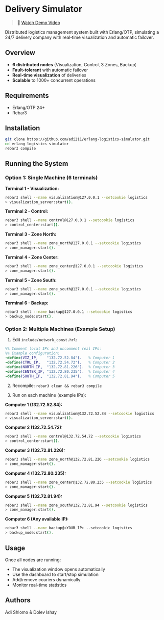 # Delivery Simulator

> 🎥 [Watch Demo Video](https://youtu.be/wCwnGQa-tug)

Distributed logistics management system built with Erlang/OTP, simulating a 24/7 delivery company with real-time visualization and automatic failover.

## Overview

- **6 distributed nodes** (Visualization, Control, 3 Zones, Backup)
- **Fault-tolerant** with automatic failover
- **Real-time visualization** of deliveries
- **Scalable** to 1000+ concurrent operations

## Requirements

- Erlang/OTP 24+
- Rebar3

## Installation

```bash
git clone https://github.com/adi211/erlang-logistics-simulator.git
cd erlang-logistics-simulator
rebar3 compile
```

## Running the System

### Option 1: Single Machine (6 terminals)

**Terminal 1 - Visualization:**
```bash
rebar3 shell --name visualization@127.0.0.1 --setcookie logistics
> visualization_server:start().
```

**Terminal 2 - Control:**
```bash
rebar3 shell --name control@127.0.0.1 --setcookie logistics
> control_center:start().
```

**Terminal 3 - Zone North:**
```bash
rebar3 shell --name zone_north@127.0.0.1 --setcookie logistics
> zone_manager:start().
```

**Terminal 4 - Zone Center:**
```bash
rebar3 shell --name zone_center@127.0.0.1 --setcookie logistics
> zone_manager:start().
```

**Terminal 5 - Zone South:**
```bash
rebar3 shell --name zone_south@127.0.0.1 --setcookie logistics
> zone_manager:start().
```

**Terminal 6 - Backup:**
```bash
rebar3 shell --name backup@127.0.0.1 --setcookie logistics
> backup_node:start().
```

### Option 2: Multiple Machines (Example Setup)

1. Edit `include/network_const.hrl`:
```erlang
%% Comment local IPs and uncomment real IPs:
%% Example configuration:
-define(VIZ_IP,    "132.72.52.84").   % Computer 1
-define(CTRL_IP,   "132.72.54.72").   % Computer 2
-define(NORTH_IP,  "132.72.81.226").  % Computer 3
-define(CENTER_IP, "132.72.80.235").  % Computer 4
-define(SOUTH_IP,  "132.72.81.94").   % Computer 5
```

2. Recompile: `rebar3 clean && rebar3 compile`

3. Run on each machine (example IPs):

**Computer 1 (132.72.52.84):**
```bash
rebar3 shell --name visualization@132.72.52.84 --setcookie logistics
> visualization_server:start().
```

**Computer 2 (132.72.54.72):**
```bash
rebar3 shell --name control@132.72.54.72 --setcookie logistics
> control_center:start().
```

**Computer 3 (132.72.81.226):**
```bash
rebar3 shell --name zone_north@132.72.81.226 --setcookie logistics
> zone_manager:start().
```

**Computer 4 (132.72.80.235):**
```bash
rebar3 shell --name zone_center@132.72.80.235 --setcookie logistics
> zone_manager:start().
```

**Computer 5 (132.72.81.94):**
```bash
rebar3 shell --name zone_south@132.72.81.94 --setcookie logistics
> zone_manager:start().
```

**Computer 6 (Any available IP):**
```bash
rebar3 shell --name backup@<YOUR_IP> --setcookie logistics
> backup_node:start().
```

## Usage

Once all nodes are running:
- The visualization window opens automatically
- Use the dashboard to start/stop simulation
- Add/remove couriers dynamically
- Monitor real-time statistics

## Authors

Adi Shlomo & Dolev Ishay

